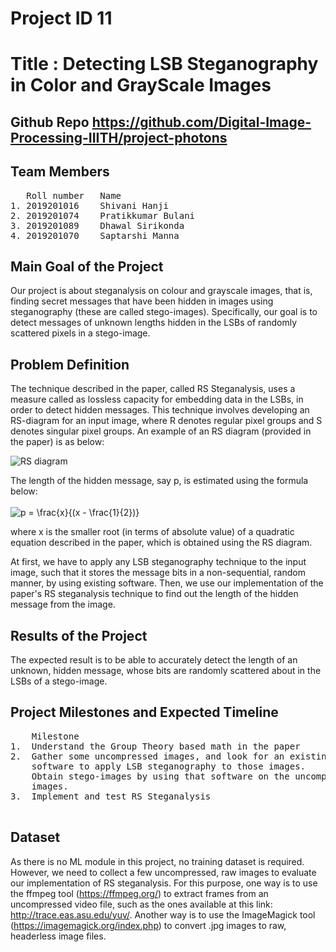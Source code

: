 # Project ID 11

# Title : Detecting LSB Steganography in Color and GrayScale Images

## Github Repo https://github.com/Digital-Image-Processing-IIITH/project-photons


## Team Members
<pre>
   Roll number   Name
1. 2019201016    Shivani Hanji
2. 2019201074    Pratikkumar Bulani
3. 2019201089    Dhawal Sirikonda
4. 2019201070    Saptarshi Manna
</pre>

## Main Goal of the Project
Our project is about steganalysis on colour and grayscale images, that is, finding secret messages that have been hidden in images using steganography (these are called stego-images). Specifically, our goal is to detect messages of unknown lengths hidden in the LSBs of randomly scattered pixels in a stego-image.


## Problem Definition
The technique described in the paper, called RS Steganalysis, uses a measure called as lossless capacity for embedding data in the LSBs, in order to detect hidden messages. This technique involves developing an RS-diagram for an input image, where R denotes regular pixel groups and S denotes singular pixel groups. An example of an RS diagram (provided in the paper) is as below:

![RS diagram](https://github.com/Digital-Image-Processing-IIITH/project-photons/blob/main/RSdiagram.PNG)

The length of the hidden message, say p, is estimated using the formula below: <br><br>
<img src=
"https://render.githubusercontent.com/render/math?math=%5Cdisplaystyle+p+%3D+%5Cfrac%7Bx%7D%7B%28x+-+%5Cfrac%7B1%7D%7B2%7D%29%7D" 
alt="p = \frac{x}{(x - \frac{1}{2})}">  <br>

where x is the smaller root (in terms of absolute value) of a quadratic equation described in the paper, which is obtained using the RS diagram.

At first, we have to apply any LSB steganography technique to the input image, such that it stores the message bits in a non-sequential, random manner, by using existing software. Then, we use our implementation of the paper's RS steganalysis technique to find out the length of the hidden message from the image. 


## Results of the Project

The expected result is to be able to accurately detect the length of an unknown, hidden message, whose bits are randomly scattered about in the LSBs of a stego-image.

## Project Milestones and Expected Timeline

<pre>
    Milestone                                                            Expected Timeline
1.  Understand the Group Theory based math in the paper                  19th - 26th October
2.  Gather some uncompressed images, and look for an existing            27th - 30th October
    software to apply LSB steganography to those images. 
    Obtain stego-images by using that software on the uncompressed 
    images.
3.  Implement and test RS Steganalysis                                   31st Oct - 18th Nov

</pre>


## Dataset

As there is no ML module in this project, no training dataset is required. <br> However, we need to collect a few uncompressed, raw images to evaluate our implementation of RS steganalysis. For this purpose, one way is to use the ffmpeg tool (https://ffmpeg.org/) to extract frames from an uncompressed video file, such as the ones available at this link: http://trace.eas.asu.edu/yuv/. Another way is to use the ImageMagick tool (https://imagemagick.org/index.php) to convert .jpg images to raw, headerless image files.
